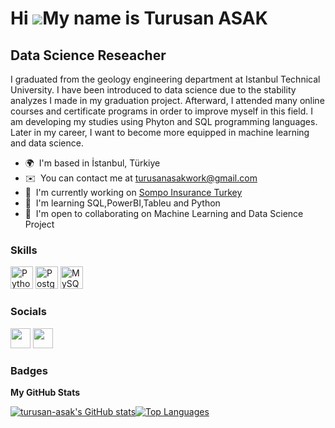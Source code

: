 Hi ![](https://user-images.githubusercontent.com/18350557/176309783-0785949b-9127-417c-8b55-ab5a4333674e.gif)My name is Turusan ASAK
====================================================================================================================================

Data Science Reseacher
----------------------

I graduated from the geology engineering department at Istanbul Technical University. I have been introduced to data science due to the stability analyzes I made in my graduation project. Afterward, I attended many online courses and certificate programs in order to improve myself in this field. I am developing my studies using Phyton and SQL programming languages. Later in my career, I want to become more equipped in machine learning and data science.

* 🌍  I'm based in İstanbul, Türkiye
* ✉️  You can contact me at [turusanasakwork@gmail.com](mailto:turusanasakwork@gmail.com)
* 🚀  I'm currently working on [Sompo Insurance Turkey](http://www.somposigorta.com.tr/)
* 🧠  I'm learning SQL,PowerBI,Tableu and Python
* 🤝  I'm open to collaborating on Machine Learning and Data Science Project

### Skills


<p align="left">
<a href="https://www.python.org/" target="_blank" rel="noreferrer"><img src="https://raw.githubusercontent.com/danielcranney/readme-generator/main/public/icons/skills/python-colored.svg" width="36" height="36" alt="Python" /></a>
<a href="https://www.postgresql.org/" target="_blank" rel="noreferrer"><img src="https://raw.githubusercontent.com/danielcranney/readme-generator/main/public/icons/skills/postgresql-colored.svg" width="36" height="36" alt="PostgreSQL" /></a>
<a href="https://www.mysql.com/" target="_blank" rel="noreferrer"><img src="https://raw.githubusercontent.com/danielcranney/readme-generator/main/public/icons/skills/mysql-colored.svg" width="36" height="36" alt="MySQL" /></a>
</p>

### Socials

<p align="left"> <a href="https://www.github.com/turusan-asak" target="_blank" rel="noreferrer"><img src="https://raw.githubusercontent.com/danielcranney/readme-generator/main/public/icons/socials/github.svg" width="32" height="32" /></a> <a href="https://www.linkedin.com/in/turusan-asak/" target="_blank" rel="noreferrer"><img src="https://raw.githubusercontent.com/danielcranney/readme-generator/main/public/icons/socials/linkedin.svg" width="32" height="32" /></a></p>

### Badges

<b>My GitHub Stats</b>

<a href="http://www.github.com/turusan-asak"><img src="https://github-readme-stats.vercel.app/api?username=turusan-asak&show_icons=true&hide=&count_private=true&title_color=0891b2&text_color=ffffff&icon_color=0891b2&bg_color=1c1917&hide_border=true&show_icons=true" alt="turusan-asak's GitHub stats" /></a><a href="https://github.com/turusan-asak" align="left"><img src="https://github-readme-stats.vercel.app/api/top-langs/?username=turusan-asak&langs_count=10&title_color=0891b2&text_color=ffffff&icon_color=0891b2&bg_color=1c1917&hide_border=true&locale=en&custom_title=Top%20%Languages" alt="Top Languages" /></a>

